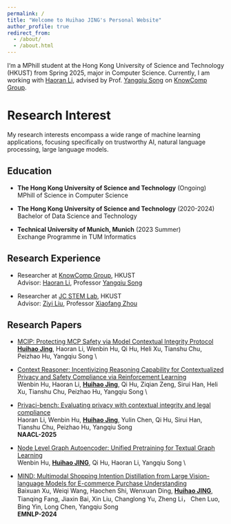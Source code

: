 ```yaml
---
permalink: /
title: "Welcome to Huihao JING's Personal Website"
author_profile: true
redirect_from: 
  - /about/
  - /about.html
---
```


I‘m a MPhill student at the Hong Kong University of Science and Technology (HKUST) from Spring 2025, major in Computer Science. Currently, I am working with [Haoran Li](https://hlibt.student.ust.hk/), advised by Prof. [Yangqiu Song](https://www.cse.ust.hk/~yqsong/) on [KnowComp Group](https://github.com/HKUST-KnowComp).

Research Interest
======
My research interests encompass a wide range of machine learning applications, focusing specifically on trustworthy AI, natural language processing, large language models.

Education
------
* **The Hong Kong University of Science and Technology** (Ongoing) \
  MPhill of Science in Computer Science

* **The Hong Kong University of Science and Technology** (2020-2024) \
  Bachelor of Data Science and Technology

* **Technical University of Munich, Munich** (2023 Summer) \
  Exchange Programme in TUM Informatics

Research Experience
------
* Researcher at [KnowComp Group](https://github.com/HKUST-KnowComp), HKUST \
  Advisor: [Haoran Li](https://hlibt.student.ust.hk/), Professor [Yangqiu Song](https://www.cse.ust.hk/~yqsong/)

* Researcher at [JC STEM Lab](https://cse.hkust.edu.hk/dsf/), HKUST \
  Advisor: [Ziyi Liu](https://sites.google.com/view/ziyiliu), Professor [Xiaofang Zhou](https://sites.google.com/view/xiaofang-zhou)

Research Papers
------
* [MCIP: Protecting MCP Safety via Model Contextual Integrity Protocol](https://arxiv.org/abs/2505.14590) \
  **<ins>Huihao Jing</ins>**, Haoran Li, Wenbin Hu, Qi Hu, Heli Xu, Tianshu Chu, Peizhao Hu, Yangqiu Song  \


* [Context Reasoner: Incentivizing Reasoning Capability for Contextualized Privacy and Safety Compliance via Reinforcement Learning](https://arxiv.org/abs/2505.14585) \
  Wenbin Hu, Haoran Li, **<ins>Huihao Jing</ins>**, Qi Hu, Ziqian Zeng, Sirui Han, Heli Xu, Tianshu Chu, Peizhao Hu, Yangqiu Song  \


* [Privaci-bench: Evaluating privacy with contextual integrity and legal compliance](https://arxiv.org/abs/2502.17041) \
  Haoran Li, Wenbin Hu, **<ins>Huihao Jing</ins>**, Yulin Chen, Qi Hu, Sirui Han, Tianshu Chu, Peizhao Hu, Yangqiu Song  \
  **NAACL-2025**

* [Node Level Graph Autoencoder: Unified Pretraining for Textual Graph Learning](https://arxiv.org/abs/2408.07091) \
  Wenbin Hu, **<ins>Huihao JING</ins>**, Qi Hu, Haoran Li, Yangqiu Song  \

  
* [MIND: Multimodal Shopping Intention Distillation from Large Vision-language Models for E-commerce Purchase Understanding](https://openreview.net/forum?id=0w1lzBv26x) \
  Baixuan Xu,  Weiqi Wang, Haochen Shi, Wenxuan Ding, **<ins>Huihao JING</ins>**, Tianqing Fang, Jiaxin Bai, Xin Liu, Changlong Yu, Zheng Li， Chen Luo, Bing Yin, Long Chen, Yangqiu Song  \
  **EMNLP-2024**
